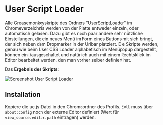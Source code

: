# User Script Loader
Alle Greasemonkeyskripte des Ordners "UserScriptLoader" im Chromeverzeichnis werden von der Platte entweder einzeln, oder 
automatisch geladen. Dazu gibt es noch paar andere sehr nützliche Einstellungen, die ein neues Menü im Form eines Buttons mit 
sich bringt, der sich neben dem Dropmarker in der Urlbar platziert. Die Skripte werden, genau wie beim User CSS Loader 
alphabetisch im Menüpopup dargestellt, können ein-/ausgeschaltet und natürlich auch mit einem Rechtsklick im Editor 
bearbeitet werden, den man vorher selber definiert hat.

Das **Ergebnis des Skripts**:

![Screenshot User Script Loader](https://github.com/ardiman/userChrome.js/raw/master/userscriptloader/scr_userscriptloader.png)

## Installation
Kopiere die uc.js-Datei in den Chromeordner des Profils. 
Evtl. muss über `about:config` noch der externe Editor definiert (Wert für `view_source.editor.path` eintragen) werden.

